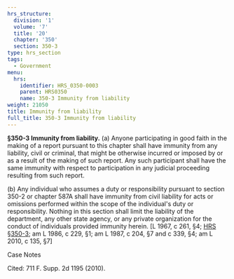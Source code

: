 ```yaml
---
hrs_structure:
  division: '1'
  volume: '7'
  title: '20'
  chapter: '350'
  section: 350-3
type: hrs_section
tags:
  - Government
menu:
  hrs:
    identifier: HRS_0350-0003
    parent: HRS0350
    name: 350-3 Immunity from liability
weight: 21050
title: Immunity from liability
full_title: 350-3 Immunity from liability
---
```

**§350-3 Immunity from liability.** (a) Anyone participating in good faith in the making of a report pursuant to this chapter shall have immunity from any liability, civil or criminal, that might be otherwise incurred or imposed by or as a result of the making of such report. Any such participant shall have the same immunity with respect to participation in any judicial proceeding resulting from such report.

(b) Any individual who assumes a duty or responsibility pursuant to section 350-2 or chapter 587A shall have immunity from civil liability for acts or omissions performed within the scope of the individual's duty or responsibility. Nothing in this section shall limit the liability of the department, any other state agency, or any private organization for the conduct of individuals provided immunity herein. [L 1967, c 261, §4; [HRS §350-3](/title-20/chapter-350/section-350-3/); am L 1986, c 229, §1; am L 1987, c 204, §7 and c 339, §4; am L 2010, c 135, §7]

Case Notes

Cited: 711 F. Supp. 2d 1195 (2010).